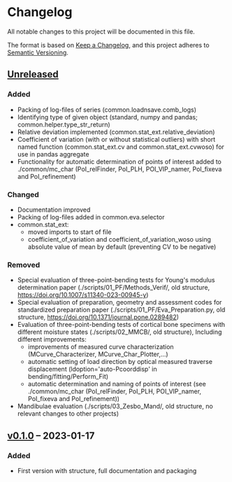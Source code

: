 # Changelog

All notable changes to this project will be documented in this file.

The format is based on [Keep a Changelog](https://keepachangelog.com/en/1.0.0/),
and this project adheres to [Semantic Versioning](https://semver.org/spec/v2.0.0.html).

## [Unreleased]

### Added

- Packing of log-files of series (common.loadnsave.comb_logs)
- Identifying type of given object (standard, numpy and pandas; common.helper.type_str_return)
- Relative deviation implemented (common.stat_ext.relative_deviation)
- Coefficient of variation (with or without statistical outliers) with short named function (common.stat_ext.cv and common.stat_ext.cvwoso) for use in pandas aggregate
- Functionality for automatic determination of points of interest added to ./common/mc_char (PoI_relFinder, PoI_PLH, POI_VIP_namer, PoI_fixeva and PoI_refinement)

### Changed

- Documentation improved
- Packing of log-files added in common.eva.selector
- common.stat_ext: 
	- moved imports to start of file
	- coefficient_of_variation and coefficient_of_variation_woso using absolute value of mean by default (preventing CV to be negative)
	
### Removed

- Special evaluation of three-point-bending tests for Young's modulus determination paper (./scripts/01_PF/Methods_Verif/, old structure, https://doi.org/10.1007/s11340-023-00945-y)
- Special evaluation of preparation, geometry and assessment codes for standardized preparation paper (./scripts/01_PF/Eva_Preparation.py, old structure, https://doi.org/10.1371/journal.pone.0289482)
- Evaluation of three-point-bending tests of cortical bone specimens with different moisture states (./scripts/02_MMCB/, old structure), Including different improvements:
	- improvements of measured curve characterization (MCurve_Characterizer, MCurve_Char_Plotter,...)
	- automatic setting of load direction by optical measured traverse displacement (ldoption='auto-Pcoorddisp' in bending/fitting/Perform_Fit)
	- automatic determination and naming of points of interest (see ./common/mc_char (PoI_relFinder, PoI_PLH, POI_VIP_namer, PoI_fixeva and PoI_refinement))
- Mandibulae evaluation (./scripts/03_Zesbo_Mand/, old structure, no relevant changes to other projects)

## [v0.1.0] – 2023-01-17

### Added

- First version with structure, full documentation and packaging


[unreleased]: https://github.com/MarcGebhardt/ExMechEva/tree/main
[v0.1.0]: https://github.com/MarcGebhardt/ExMechEva/releases/tag/v0.1.0